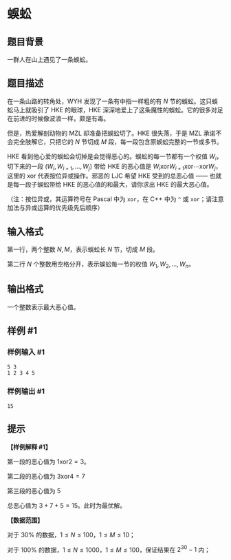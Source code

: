 # 蜈蚣

## 题目背景

一群人在山上遇见了一条蜈蚣。

## 题目描述

在一条山路的转角处，WYH 发现了一条有中指一样粗的有 $N$ 节的蜈蚣。这只蜈蚣马上就吸引了 HKE 的眼球，HKE 深深地爱上了这条魔性的蜈蚣。它的很多对足在前进的时候像波浪一样，颇是有毒。

但是，热爱解剖动物的 MZL 却准备把蜈蚣切了。HKE 很失落，于是 MZL 承诺不会完全肢解它，只把它的 $N$ 节切成 $M$ 段，每一段包含原蜈蚣完整的一节或多节。

HKE 看到他心爱的蜈蚣会切掉是会觉得恶心的。蜈蚣的每一节都有一个权值 $W_i$，切下来的一段 $(W_i, W_{i + 1}, \ldots, W_j)$ 带给 HKE 的恶心值是 $W_i \mathbin{\mathrm{xor}} W_{i + 1} \mathbin{\mathrm{xor}} \cdots \mathbin{\mathrm{xor}} W_j$，这里的 $\mathbin{\mathrm{xor}}$ 代表按位异或操作。邪恶的 LJC 希望 HKE 受到的总恶心值 —— 也就是每一段子蜈蚣带给 HKE 的恶心值的和最大，请你求出 HKE 的最大恶心值。

（注：按位异或，其运算符号在 Pascal 中为 `xor`，在 C++ 中为 `^` 或 `xor`；请注意加法与异或运算的优先级先后顺序）

## 输入格式

第一行，两个整数 $N, M$，表示蜈蚣长 $N$ 节，切成 $M$ 段。

第二行 $N$ 个整数用空格分开，表示蜈蚣每一节的权值 $W_1, W_2, \ldots, W_n$。

## 输出格式

一个整数表示最大恶心值。

## 样例 #1

### 样例输入 #1
```
5 3
1 2 3 4 5
```

### 样例输出 #1

```
15
```

## 提示

**【样例解释 \#1】**

第一段的恶心值为 $1 \mathbin{\mathrm{xor}} 2 = 3$。

第二段的恶心值为 $3 \mathbin{\mathrm{xor}} 4 = 7$

第三段的恶心值为 $5$

总恶心值为 $3 + 7 + 5 = 15$。此时为最优解。

**【数据范围】**

对于 $30 \%$ 的数据，$1 \le N \le 100$，$1 \le M \le 10$；

对于 $100 \%$ 的数据，$1 \le N \le 1000$，$1 \le M \le 100$，保证结果在 $2^{30} - 1$ 内；

